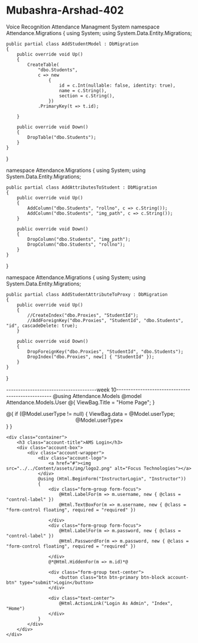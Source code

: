 # Mubashra-Arshad-402
Voice Recognition Attendance Managment System
namespace Attendance.Migrations
{
    using System;
    using System.Data.Entity.Migrations;
    
    public partial class AddStudentModel : DbMigration
    {
        public override void Up()
        {
            CreateTable(
                "dbo.Students",
                c => new
                    {
                        id = c.Int(nullable: false, identity: true),
                        name = c.String(),
                        section = c.String(),
                    })
                .PrimaryKey(t => t.id);
            
        }
        
        public override void Down()
        {
            DropTable("dbo.Students");
        }
    }
}


namespace Attendance.Migrations
{
    using System;
    using System.Data.Entity.Migrations;
    
    public partial class AddAttributesToStudent : DbMigration
    {
        public override void Up()
        {
            AddColumn("dbo.Students", "rollno", c => c.String());
            AddColumn("dbo.Students", "img_path", c => c.String());
        }
        
        public override void Down()
        {
            DropColumn("dbo.Students", "img_path");
            DropColumn("dbo.Students", "rollno");
        }
    }
}


namespace Attendance.Migrations
{
    using System;
    using System.Data.Entity.Migrations;
    
    public partial class AddStudentAttributeToProxy : DbMigration
    {
        public override void Up()
        {
            //CreateIndex("dbo.Proxies", "StudentId");
            //AddForeignKey("dbo.Proxies", "StudentId", "dbo.Students", "id", cascadeDelete: true);
        }
        
        public override void Down()
        {
            DropForeignKey("dbo.Proxies", "StudentId", "dbo.Students");
            DropIndex("dbo.Proxies", new[] { "StudentId" });
        }
    }
}

--------------------------------------week 10--------------------------------------------------
@using Attendance.Models
@model Attendance.Models.User
@{
    ViewBag.Title = "Home Page";
}

<div class="account-page">
    @{
        if (@Model.userType != null)
        {
            ViewBag.data = @Model.userType;
            <center class="alert alert-info">@Model.userType<a class='close' data-dismiss='alert'>&times;</a></center>
        }
    }

    <div class="container">
        <h3 class="account-title">AMS Login</h3>
        <div class="account-box">
            <div class="account-wrapper">
                <div class="account-logo">
                    <a href="#"><img src="../../Content/assets/img/logo2.png" alt="Focus Technologies"></a>
                </div>
                @using (Html.BeginForm("InstructorLogin", "Instructor"))
                {
                    <div class="form-group form-focus">
                        @Html.LabelFor(m => m.username, new { @class = "control-label" })
                        @Html.TextBoxFor(m => m.username, new { @class = "form-control floating", required = "required" })

                    </div>
                    <div class="form-group form-focus">
                        @Html.LabelFor(m => m.password, new { @class = "control-label" })
                        @Html.PasswordFor(m => m.password, new { @class = "form-control floating", required = "required" })

                    </div>
                    @*@Html.HiddenFor(m => m.id)*@

                    <div class="form-group text-center">
                        <button class="btn btn-primary btn-block account-btn" type="submit">Login</button>
                    </div>

                    <div class="text-center">
                        @Html.ActionLink("Login As Admin", "Index", "Home")
                    </div>
                }
            </div>
        </div>
    </div>
</div>

